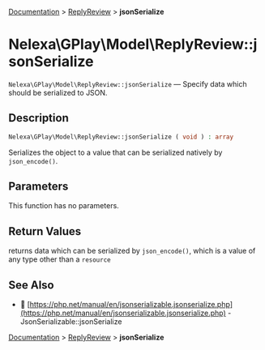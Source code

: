 [Documentation](../../README.md) > [ReplyReview](README.md) > **jsonSerialize**

# Nelexa\GPlay\Model\ReplyReview::jsonSerialize
`Nelexa\GPlay\Model\ReplyReview::jsonSerialize` — Specify data which should be serialized to JSON.

## Description
```php
Nelexa\GPlay\Model\ReplyReview::jsonSerialize ( void ) : array
```
Serializes the object to a value that can be serialized natively by `json_encode()`.

## Parameters
This function has no parameters.

## Return Values
returns data which can be serialized by `json_encode()`,
which is a value of any type other than a `resource`

## See Also
* :link: [https://php.net/manual/en/jsonserializable.jsonserialize.php](https://php.net/manual/en/jsonserializable.jsonserialize.php) - JsonSerializable::jsonSerialize

[Documentation](../../README.md) > [ReplyReview](README.md) > **jsonSerialize**
